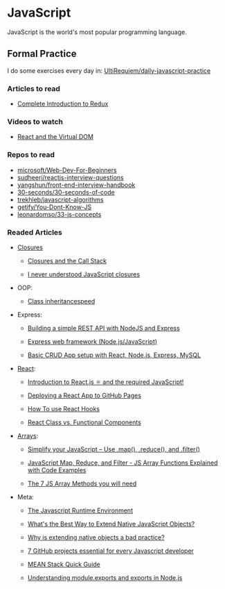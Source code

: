 # JavaScript

JavaScript is the world's most popular programming language.

## Formal Practice

I do some exercises every day in:
[UltiRequiem/daily-javascript-practice](https://github.com/UltiRequiem/daily-javascript-practice)

### Articles to read

- [Complete Introduction to Redux](https://dev.to/cenacr007_harsh/complete-introduction-to-redux-2281)

### Videos to watch

- [React and the Virtual DOM](https://youtu.be/BYbgopx44vo)

### Repos to read

- [microsoft/Web-Dev-For-Beginners](https://github.com/microsoft/Web-Dev-For-Beginners)
- [sudheerj/reactjs-interview-questions](https://github.com/sudheerj/reactjs-interview-questions)
- [yangshun/front-end-interview-handbook](https://github.com/yangshun/front-end-interview-handbook)
- [30-seconds/30-seconds-of-code](https://github.com/30-seconds/30-seconds-of-code)
- [trekhleb/javascript-algorithms](https://github.com/trekhleb/javascript-algorithms)
- [getify/You-Dont-Know-JS](https://github.com/getify/You-Dont-Know-JS)
- [leonardomso/33-js-concepts](https://github.com/leonardomso/33-js-concepts)

### Readed Articles

- [Closures](./closures/)

  - [Closures and the Call Stack](https://medium.com/@akaphenom/javascript-closures-and-the-call-stack-722ef2c3b5a8)

  - [I never understood JavaScript closures](https://medium.com/dailyjs/i-never-understood-javascript-closures-9663703368e8)

- OOP:

  - [Class inheritancespeed](https://javascript.info/class-inheritance)

- Express:

  - [Building a simple REST API with NodeJS and Express](https://medium.com/@onejohi/building-a-simple-rest-api-with-nodejs-and-express-da6273ed7ca9)

  - [Express web framework (Node.js/JavaScript)](https://developer.mozilla.org/en-US/docs/Learn/Server-side/Express_Nodejs)

  - [Basic CRUD App setup with React, Node.js, Express, MySQL](https://medium.com/@arijit_chowdhury/basic-crud-app-setup-with-react-node-js-express-mysql-5e097e1145ff)

- [React](https://reactjs.org):

  - [Introduction to React.js ⚛ and the required JavaScript!](https://dev.to/cenacr007_harsh/introduction-to-react-js-and-the-required-javascript-5coh)

  - [Deploying a React App to GitHub Pages](https://dev.to/cenacr007_harsh/deploying-a-react-app-to-github-pages-370)

  - [How To use React Hooks](https://desarrollofront.medium.com/entendiendo-los-hooks-de-react-c%C3%B3mo-usar-usestate-y-useeffect-en-nuestros-componentes-611b9e826dfa)

  - [React Class vs. Functional Components](https://betterprogramming.pub/react-class-vs-functional-components-2327c7324bdd)

- [Arrays](./arrays/):

  - [Simplify your JavaScript – Use .map(), .reduce(), and .filter()](https://medium.com/poka-techblog/simplify-your-javascript-use-map-reduce-and-filter-bd02c593cc2d)

  - [JavaScript Map, Reduce, and Filter - JS Array Functions Explained with Code Examples](https://www.freecodecamp.org/news/javascript-map-reduce-and-filter-explained-with-examples)

  - [The 7 JS Array Methods you will need](https://medium.com/dailyjs/the-7-js-array-methods-you-will-need-in-2021-a9faa83b50e8)

- Meta:

  - [The Javascript Runtime Environment](https://medium.com/@olinations/the-javascript-runtime-environment-d58fa2e60dd0)

  - [What's the Best Way to Extend Native JavaScript Objects?](https://www.designcise.com/web/tutorial/whats-the-best-way-to-extend-native-javascript-objects)

  - [Why is extending native objects a bad practice?](https://stackoverflow.com/questions/14034180/why-is-extending-native-objects-a-bad-practice)

  - [7 GitHub projects essential for every Javascript developer](https://dev.to/ankit01oss/7-github-projects-essential-for-every-javascript-developer-258i)

  - [MEAN Stack Quick Guide](https://medium.com/@onejohi/mean-stack-quick-guide-f50351ba56eb)

  - [Understanding module.exports and exports in Node.js](https://www.sitepoint.com/understanding-module-exports-exports-node-js)

